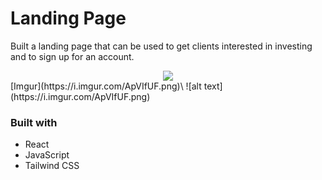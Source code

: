# Landing Page

Built a landing page that can be used to get clients interested in investing and to sign up for an account.

<div align="center">
  <kbd>
    <img src="https://imgur.com/ApVIfUF"/>
  </kbd>
</div>
[Imgur](https://i.imgur.com/ApVIfUF.png)\
![alt text](https://i.imgur.com/ApVIfUF.png)

### Built with

- React
- JavaScript
- Tailwind CSS




